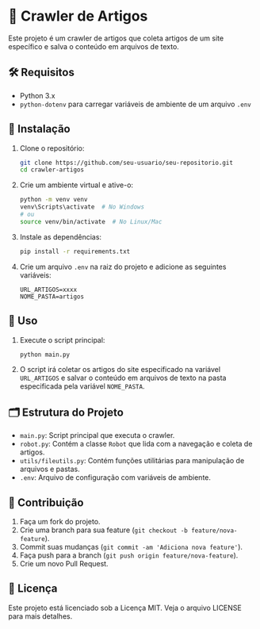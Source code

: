 
# 📰 Crawler de Artigos

Este projeto é um crawler de artigos que coleta artigos de um site específico e salva o conteúdo em arquivos de texto.

## 🛠️ Requisitos

- Python 3.x
- `python-dotenv` para carregar variáveis de ambiente de um arquivo `.env`

## 🚀 Instalação

1. Clone o repositório:
   ```sh
   git clone https://github.com/seu-usuario/seu-repositorio.git
   cd crawler-artigos
   ```

2. Crie um ambiente virtual e ative-o:
   ```sh
   python -m venv venv
   venv\Scripts\activate  # No Windows
   # ou
   source venv/bin/activate  # No Linux/Mac
   ```

3. Instale as dependências:
   ```sh
   pip install -r requirements.txt
   ```

4. Crie um arquivo `.env` na raiz do projeto e adicione as seguintes variáveis:
   ```
   URL_ARTIGOS=xxxx
   NOME_PASTA=artigos
   ```

## 📖 Uso

1. Execute o script principal:
   ```sh
   python main.py
   ```

2. O script irá coletar os artigos do site especificado na variável `URL_ARTIGOS` e salvar o conteúdo em arquivos de texto na pasta especificada pela variável `NOME_PASTA`.

## 🗂️ Estrutura do Projeto

- `main.py`: Script principal que executa o crawler.
- `robot.py`: Contém a classe `Robot` que lida com a navegação e coleta de artigos.
- `utils/fileutils.py`: Contém funções utilitárias para manipulação de arquivos e pastas.
- `.env`: Arquivo de configuração com variáveis de ambiente.

## 🤝 Contribuição

1. Faça um fork do projeto.
2. Crie uma branch para sua feature (`git checkout -b feature/nova-feature`).
3. Commit suas mudanças (`git commit -am 'Adiciona nova feature'`).
4. Faça push para a branch (`git push origin feature/nova-feature`).
5. Crie um novo Pull Request.

## 📄 Licença

Este projeto está licenciado sob a Licença MIT. Veja o arquivo LICENSE para mais detalhes.

